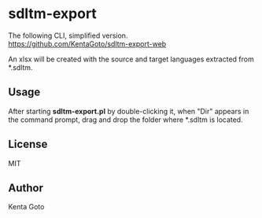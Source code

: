 # sdltm-export

The following CLI, simplified version.  
https://github.com/KentaGoto/sdltm-export-web

An xlsx will be created with the source and target languages extracted from \*.sdltm.

## Usage
After starting **sdltm-export.pl** by double-clicking it, when "Dir" appears in the command prompt, drag and drop the folder where \*.sdltm is located.

## License
MIT

## Author
Kenta Goto
